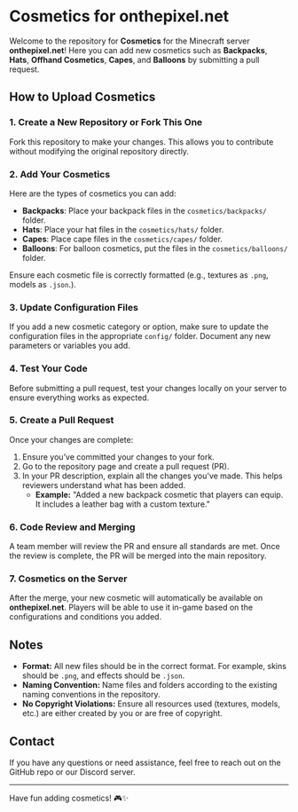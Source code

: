 # Cosmetics for onthepixel.net

Welcome to the repository for **Cosmetics** for the Minecraft server **onthepixel.net**! Here you can add new cosmetics such as **Backpacks**, **Hats**, **Offhand Cosmetics**, **Capes**, and **Balloons** by submitting a pull request.

## How to Upload Cosmetics

### 1. Create a New Repository or Fork This One
Fork this repository to make your changes. This allows you to contribute without modifying the original repository directly.

### 2. Add Your Cosmetics
Here are the types of cosmetics you can add:

- **Backpacks**: Place your backpack files in the `cosmetics/backpacks/` folder.
- **Hats**: Place your hat files in the `cosmetics/hats/` folder.
- **Capes**: Place cape files in the `cosmetics/capes/` folder.
- **Balloons**: For balloon cosmetics, put the files in the `cosmetics/balloons/` folder.

Ensure each cosmetic file is correctly formatted (e.g., textures as `.png`, models as `.json`.).

### 3. Update Configuration Files
If you add a new cosmetic category or option, make sure to update the configuration files in the appropriate `config/` folder. Document any new parameters or variables you add.

### 4. Test Your Code
Before submitting a pull request, test your changes locally on your server to ensure everything works as expected.

### 5. Create a Pull Request
Once your changes are complete:
1. Ensure you’ve committed your changes to your fork.
2. Go to the repository page and create a pull request (PR).
3. In your PR description, explain all the changes you've made. This helps reviewers understand what has been added.
   - **Example:** "Added a new backpack cosmetic that players can equip. It includes a leather bag with a custom texture."

### 6. Code Review and Merging
A team member will review the PR and ensure all standards are met. Once the review is complete, the PR will be merged into the main repository.

### 7. Cosmetics on the Server
After the merge, your new cosmetic will automatically be available on **onthepixel.net**. Players will be able to use it in-game based on the configurations and conditions you added.

## Notes
- **Format:** All new files should be in the correct format. For example, skins should be `.png`, and effects should be `.json`.
- **Naming Convention:** Name files and folders according to the existing naming conventions in the repository.
- **No Copyright Violations:** Ensure all resources used (textures, models, etc.) are either created by you or are free of copyright.

## Contact
If you have any questions or need assistance, feel free to reach out on the GitHub repo or our Discord server.

---

Have fun adding cosmetics! 🎮✨
